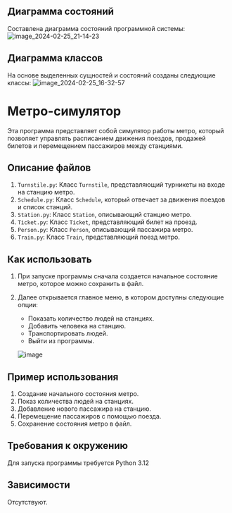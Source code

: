 ## Диаграмма состояний
Составлена диаграмма состояний программной системы:
![image_2024-02-25_21-14-23](https://github.com/MCmandarin/ppois-2-2024/assets/115151742/125e078c-88ee-4d04-9fa8-6a7078534312)


## Диаграмма классов
На основе выделенных сущностей и состояний созданы следующие классы:
![image_2024-02-25_16-32-57](https://github.com/MCmandarin/ppois-2-2024/assets/115151742/65460349-62c7-4951-957f-2e08d6610116)

# Метро-симулятор

Эта программа представляет собой симулятор работы метро, который позволяет управлять расписанием движения поездов, продажей билетов и перемещением пассажиров между станциями.

## Описание файлов

1. `Turnstile.py`: Класс `Turnstile`, представляющий турникеты на входе на станцию метро.
2. `Schedule.py`: Класс `Schedule`, который отвечает за движения поездов и список станций.
3. `Station.py`: Класс `Station`, описывающий станцию метро.
4. `Ticket.py`: Класс `Ticket`, представляющий билет на проезд.
5. `Person.py`: Класс `Person`, описывающий пассажира метро.
6. `Train.py`: Класс `Train`, представляющий поезд метро.

## Как использовать

1. При запуске программы сначала создается начальное состояние метро, которое можно сохранить в файл.
2. Далее открывается главное меню, в котором доступны следующие опции:
   - Показать количество людей на станциях.
   - Добавить человека на станцию.
   - Транспортировать людей.
   - Выйти из программы.
  
   ![image](https://github.com/MCmandarin/ppois-2-2024/assets/115151742/53d83ea4-cefa-4da0-85d5-f6da50c74255)


## Пример использования

1. Создание начального состояния метро.
2. Показ количества людей на станциях.
3. Добавление нового пассажира на станцию.
4. Перемещение пассажиров с помощью поезда.
5. Сохранение состояния метро в файл.

## Требования к окружению

Для запуска программы требуется Python 3.12

## Зависимости

Отсутствуют.
